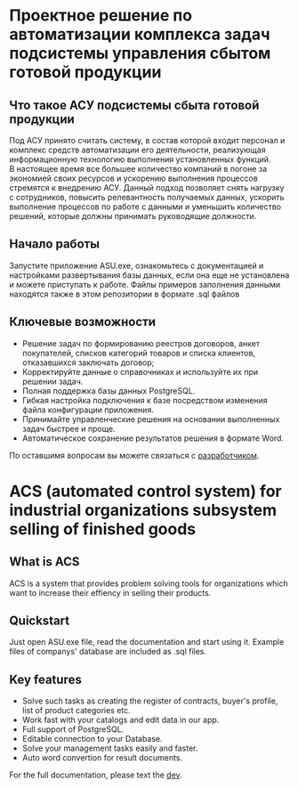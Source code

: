 ﻿# Проектное решение по автоматизации комплекса задач подсистемы управления сбытом готовой продукции

##  Что такое АСУ подсистемы сбыта готовой продукции

Под АСУ принято считать систему, в состав которой входит персонал и комплекс средств автоматизации его деятельности, реализующая информационную технологию выполнения установленных функций.<br>
В настоящее время все большее количество компаний в погоне за экономией своих ресурсов и ускорению выполнения процессов стремятся к внедрению АСУ. Данный подход позволяет снять нагрузку с сотрудников, повысить релевантность получаемых данных, ускорить выполнение процессов по работе с данными и уменьшить количество решений, которые должны принимать руководящие должности.

## Начало работы

Запустите приложение ASU.exe, ознакомьтесь с документацией и настройками развертывания базы данных, если она еще не установлена и можете приступать к работе.
Файлы примеров заполнения данными находятся также в этом репозитории в формате .sql файлов

## Ключевые возможности


* Решение задач по формированию реестров договоров, анкет покупателей, списков категорий товаров и списка клиентов, отказавшихся заключать договор;
* Корректируйте данные о справочниках и используйте их при решении задач.
* Полная поддержка базы данных PostgreSQL.
* Гибкая настройка подключения к базе посредством изменения файла конфигурации приложения.
* Принимайте управленческие решения на основании выполненных задач быстрее и проще.
* Автоматическое сохранение результатов решения в формате Word.


По оставшимя вопросам вы можете связаться с [разработчиком](https://t.me/elecitzz).
# ACS (automated control system) for industrial organizations subsystem selling of finished goods

## What is ACS 

ACS is a system that provides problem solving tools for organizations which want to increase their effiency in selling their products.
## Quickstart 

Just open ASU.exe file, read the documentation and start using it.
Example files of companys' database are included as .sql files.

## Key features 

* Solve such tasks as creating the register of contracts, buyer's profile, list of product categories etc.
* Work fast with your catalogs and edit data in our app.
* Full support of PostgreSQL.
* Editable connection to your Database.
* Solve your management tasks easily and faster.
* Auto word convertion for result documents.

For the full documentation, please text the [dev](https://t.me/elecitzz).
